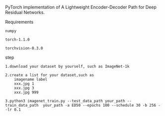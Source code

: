 PyTorch implementation of A Lightweight Encoder-Decoder Path for Deep Residual Networks.


Requirements

    numpy
    
    torch-1.1.0
    
    torchvision-0.3.0
    

step
    
    1.download your dataset by yourself, such as ImageNet-1k
    
    2.create a list for your dataset,such as 
        imagename label
        xxx.jpg 1
        xxx.jpg 3
        xxx.jpg 999
    
    3.python3 imagenet_train.py --test_data_path your_path --train_data_path  your_path -a ED50 --epochs 100 --schedule 30 -b 256 --lr 0.1
